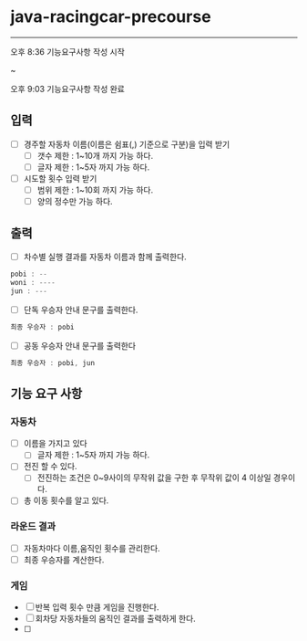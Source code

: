 # java-racingcar-precourse

---

오후 8:36 기능요구사항 작성 시작

~

오후 9:03 기능요구사항 작성 완료

## 입력 
- [ ] 경주할 자동차 이름(이름은 쉼표(,) 기준으로 구분)을 입력 받기
    - [ ] 갯수 제한 : 1~10개 까지 가능 하다.
    - [ ] 글자 제한 : 1~5자 까지 가능 하다.
- [ ] 시도할 횟수 입력 받기  
    - [ ] 범위 제한 : 1~10회 까지 가능 하다.
    - [ ] 양의 정수만 가능 하다.

## 출력
- [ ] 차수별 실행 결과를 자동차 이름과 함께 출력한다.
```java
pobi : --
woni : ----
jun : ---
```
- [ ] 단독 우승자 안내 문구를 출력한다.
```java
최종 우승자 : pobi
```

- [ ] 공동 우승자 안내 문구를 출력한다
```java
최종 우승자 : pobi, jun
```


## 기능 요구 사항 

### 자동차
- [ ] 이름을 가지고 있다
    - [ ] 글자 제한 : 1~5자 까지 가능 하다.
- [ ] 전진 할 수 있다.
    - [ ] 전진하는 조건은 0~9사이의 무작위 값을 구한 후 무작위 값이 4 이상일 경우이다.
-[ ] 총 이동 횟수를 알고 있다.

### 라운드 결과
- [ ] 자동차마다  이름,움직인 횟수를 관리한다.
- [ ] 최종 우승자를 계산한다.

### 게임 

- [ ] 반복 입력 횟수 만큼 게임을 진행한다.
- [ ] 회차당 자동차들의 움직인 결과를 출력하게 한다.
- [ ]

